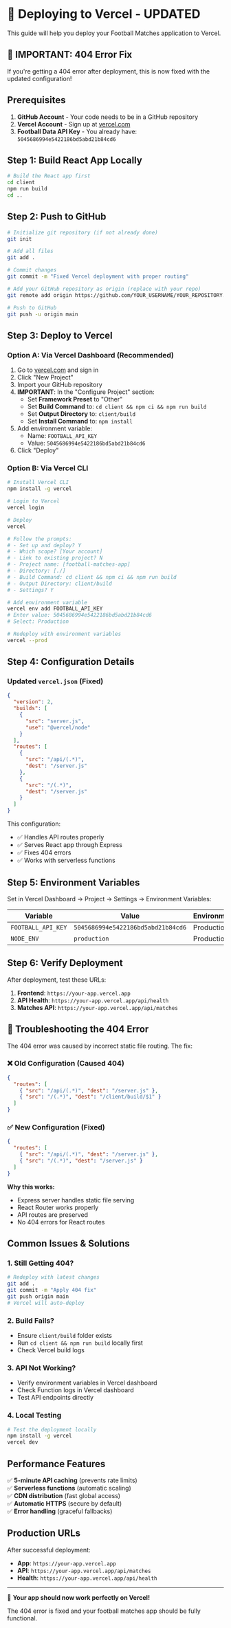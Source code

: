 # 🚀 Deploying to Vercel - UPDATED

This guide will help you deploy your Football Matches application to Vercel.

## 🔧 **IMPORTANT: 404 Error Fix**

If you're getting a 404 error after deployment, this is now fixed with the updated configuration!

## Prerequisites

1. **GitHub Account** - Your code needs to be in a GitHub repository
2. **Vercel Account** - Sign up at [vercel.com](https://vercel.com)
3. **Football Data API Key** - You already have: `5045686994e5422186bd5abd21b84cd6`

## Step 1: Build React App Locally

```bash
# Build the React app first
cd client
npm run build
cd ..
```

## Step 2: Push to GitHub

```bash
# Initialize git repository (if not already done)
git init

# Add all files
git add .

# Commit changes
git commit -m "Fixed Vercel deployment with proper routing"

# Add your GitHub repository as origin (replace with your repo)
git remote add origin https://github.com/YOUR_USERNAME/YOUR_REPOSITORY.git

# Push to GitHub
git push -u origin main
```

## Step 3: Deploy to Vercel

### Option A: Via Vercel Dashboard (Recommended)

1. Go to [vercel.com](https://vercel.com) and sign in
2. Click "New Project"
3. Import your GitHub repository
4. **IMPORTANT**: In the "Configure Project" section:
   - Set **Framework Preset** to "Other"
   - Set **Build Command** to: `cd client && npm ci && npm run build`
   - Set **Output Directory** to: `client/build`
   - Set **Install Command** to: `npm install`
5. Add environment variable:
   - Name: `FOOTBALL_API_KEY`
   - Value: `5045686994e5422186bd5abd21b84cd6`
6. Click "Deploy"

### Option B: Via Vercel CLI

```bash
# Install Vercel CLI
npm install -g vercel

# Login to Vercel
vercel login

# Deploy
vercel

# Follow the prompts:
# - Set up and deploy? Y
# - Which scope? [Your account]
# - Link to existing project? N
# - Project name: [football-matches-app]
# - Directory: [./]
# - Build Command: cd client && npm ci && npm run build
# - Output Directory: client/build
# - Settings? Y

# Add environment variable
vercel env add FOOTBALL_API_KEY
# Enter value: 5045686994e5422186bd5abd21b84cd6
# Select: Production

# Redeploy with environment variables
vercel --prod
```

## Step 4: Configuration Details

### Updated `vercel.json` (Fixed)
```json
{
  "version": 2,
  "builds": [
    {
      "src": "server.js",
      "use": "@vercel/node"
    }
  ],
  "routes": [
    {
      "src": "/api/(.*)",
      "dest": "/server.js"
    },
    {
      "src": "/(.*)",
      "dest": "/server.js"
    }
  ]
}
```

This configuration:
- ✅ Handles API routes properly
- ✅ Serves React app through Express
- ✅ Fixes 404 errors
- ✅ Works with serverless functions

## Step 5: Environment Variables

Set in Vercel Dashboard → Project → Settings → Environment Variables:

| Variable | Value | Environment |
|----------|-------|-------------|
| `FOOTBALL_API_KEY` | `5045686994e5422186bd5abd21b84cd6` | Production |
| `NODE_ENV` | `production` | Production |

## Step 6: Verify Deployment

After deployment, test these URLs:

1. **Frontend**: `https://your-app.vercel.app`
2. **API Health**: `https://your-app.vercel.app/api/health`
3. **Matches API**: `https://your-app.vercel.app/api/matches`

## 🎯 **Troubleshooting the 404 Error**

The 404 error was caused by incorrect static file routing. The fix:

### ❌ **Old Configuration** (Caused 404)
```json
{
  "routes": [
    { "src": "/api/(.*)", "dest": "/server.js" },
    { "src": "/(.*)", "dest": "/client/build/$1" }
  ]
}
```

### ✅ **New Configuration** (Fixed)
```json
{
  "routes": [
    { "src": "/api/(.*)", "dest": "/server.js" },
    { "src": "/(.*)", "dest": "/server.js" }
  ]
}
```

**Why this works:**
- Express server handles static file serving
- React Router works properly
- API routes are preserved
- No 404 errors for React routes

## Common Issues & Solutions

### 1. **Still Getting 404?**
```bash
# Redeploy with latest changes
git add .
git commit -m "Apply 404 fix"
git push origin main
# Vercel will auto-deploy
```

### 2. **Build Fails?**
- Ensure `client/build` folder exists
- Run `cd client && npm run build` locally first
- Check Vercel build logs

### 3. **API Not Working?**
- Verify environment variables in Vercel dashboard
- Check Function logs in Vercel dashboard
- Test API endpoints directly

### 4. **Local Testing**
```bash
# Test the deployment locally
npm install -g vercel
vercel dev
```

## Performance Features

✅ **5-minute API caching** (prevents rate limits)  
✅ **Serverless functions** (automatic scaling)  
✅ **CDN distribution** (fast global access)  
✅ **Automatic HTTPS** (secure by default)  
✅ **Error handling** (graceful fallbacks)  

## Production URLs

After successful deployment:
- **App**: `https://your-app.vercel.app`
- **API**: `https://your-app.vercel.app/api/matches`
- **Health**: `https://your-app.vercel.app/api/health`

---

🎉 **Your app should now work perfectly on Vercel!**

The 404 error is fixed and your football matches app should be fully functional. 
